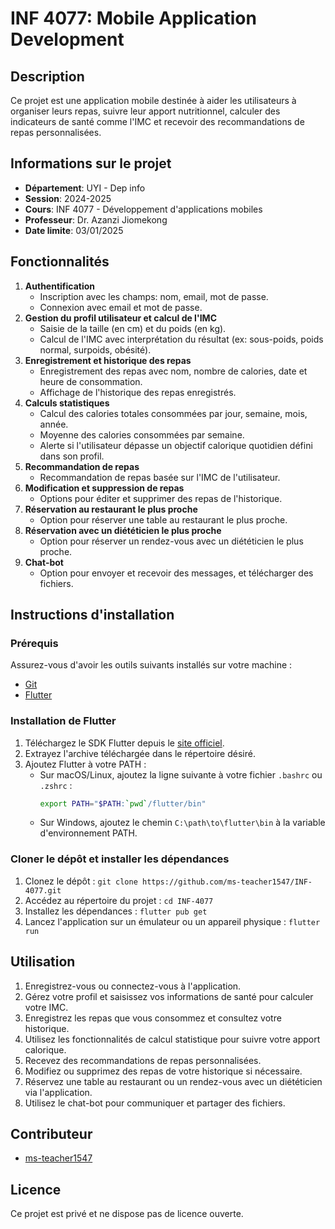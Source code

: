 
# INF 4077: Mobile Application Development

## Description
Ce projet est une application mobile destinée à aider les utilisateurs à organiser leurs repas, suivre leur apport nutritionnel, calculer des indicateurs de santé comme l'IMC et recevoir des recommandations de repas personnalisées.

## Informations sur le projet
- **Département**: UYI - Dep info
- **Session**: 2024-2025
- **Cours**: INF 4077 - Développement d'applications mobiles
- **Professeur**: Dr. Azanzi Jiomekong
- **Date limite**: 03/01/2025

## Fonctionnalités
1. **Authentification**
   - Inscription avec les champs: nom, email, mot de passe.
   - Connexion avec email et mot de passe.
2. **Gestion du profil utilisateur et calcul de l'IMC**
   - Saisie de la taille (en cm) et du poids (en kg).
   - Calcul de l'IMC avec interprétation du résultat (ex: sous-poids, poids normal, surpoids, obésité).
3. **Enregistrement et historique des repas**
   - Enregistrement des repas avec nom, nombre de calories, date et heure de consommation.
   - Affichage de l'historique des repas enregistrés.
4. **Calculs statistiques**
   - Calcul des calories totales consommées par jour, semaine, mois, année.
   - Moyenne des calories consommées par semaine.
   - Alerte si l'utilisateur dépasse un objectif calorique quotidien défini dans son profil.
5. **Recommandation de repas**
   - Recommandation de repas basée sur l'IMC de l'utilisateur.
6. **Modification et suppression de repas**
   - Options pour éditer et supprimer des repas de l'historique.
7. **Réservation au restaurant le plus proche**
   - Option pour réserver une table au restaurant le plus proche.
8. **Réservation avec un diététicien le plus proche**
   - Option pour réserver un rendez-vous avec un diététicien le plus proche.
9. **Chat-bot**
   - Option pour envoyer et recevoir des messages, et télécharger des fichiers.

## Instructions d'installation

### Prérequis
Assurez-vous d'avoir les outils suivants installés sur votre machine :
- [Git](https://git-scm.com/)
- [Flutter](https://flutter.dev/docs/get-started/install)

### Installation de Flutter
1. Téléchargez le SDK Flutter depuis le [site officiel](https://flutter.dev/docs/get-started/install).
2. Extrayez l'archive téléchargée dans le répertoire désiré.
3. Ajoutez Flutter à votre PATH :
   - Sur macOS/Linux, ajoutez la ligne suivante à votre fichier `.bashrc` ou `.zshrc` :
     ```sh
     export PATH="$PATH:`pwd`/flutter/bin"
     ```
   - Sur Windows, ajoutez le chemin `C:\path\to\flutter\bin` à la variable d'environnement PATH.

### Cloner le dépôt et installer les dépendances
1. Clonez le dépôt : `git clone https://github.com/ms-teacher1547/INF-4077.git`
2. Accédez au répertoire du projet : `cd INF-4077`
3. Installez les dépendances : `flutter pub get`
4. Lancez l'application sur un émulateur ou un appareil physique : `flutter run`

## Utilisation
1. Enregistrez-vous ou connectez-vous à l'application.
2. Gérez votre profil et saisissez vos informations de santé pour calculer votre IMC.
3. Enregistrez les repas que vous consommez et consultez votre historique.
4. Utilisez les fonctionnalités de calcul statistique pour suivre votre apport calorique.
5. Recevez des recommandations de repas personnalisées.
6. Modifiez ou supprimez des repas de votre historique si nécessaire.
7. Réservez une table au restaurant ou un rendez-vous avec un diététicien via l'application.
8. Utilisez le chat-bot pour communiquer et partager des fichiers.

## Contributeur
- [ms-teacher1547](https://github.com/ms-teacher1547)

## Licence
Ce projet est privé et ne dispose pas de licence ouverte.

